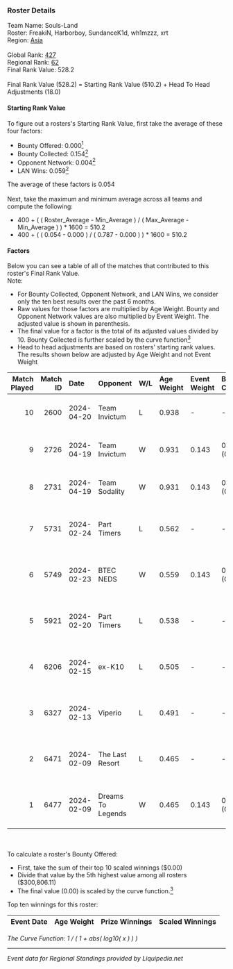 ### Roster Details<br />
Team Name: Souls-Land<br />
Roster: FreakiN, Harborboy, SundanceK1d, wh1mzzz, xrt<br />
Region: [Asia]( ../standings_asia.md)<br />
<br />
Global Rank: [427](../standings_global.md)<br />
Regional Rank: [62]( ../standings_asia.md)<br />
Final Rank Value:  528.2<br />
<br />
Final Rank Value (528.2) = Starting Rank Value (510.2) + Head To Head Adjustments (18.0)<br />

#### Starting Rank Value<br />
To figure out a rosters's Starting Rank Value, first take the average of these four factors:<br />
- Bounty Offered: 0.000[<sup>1</sup>](#table2)
- Bounty Collected: 0.154[<sup>2</sup>](#table1)
- Opponent Network: 0.004[<sup>2</sup>](#table1)
- LAN Wins: 0.059[<sup>2</sup>](#table1)

The average of these factors is 0.054<br />
<br />
Next, take the maximum and minimum average across all teams and compute the following:<br />
- 400 + ( ( Roster_Average - Min_Average ) / ( Max_Average - Min_Average ) ) * 1600 = 510.2
- 400 + ( ( 0.054 - 0.000 ) / ( 0.787 - 0.000 ) ) * 1600 = 510.2


#### Factors<br />
Below you can see a table of all of the matches that contributed to this roster's Final Rank Value.<br />
Note:<br />

- For Bounty Collected, Opponent Network, and LAN Wins, we consider only the ten best results over the past 6 months.
- Raw values for those factors are multiplied by Age Weight. Bounty and Opponent Network values are also multiplied by Event Weight. The adjusted value is shown in parenthesis.
- The final value for a factor is the total of its adjusted values divided by 10. Bounty Collected is further scaled by the curve function[<sup>3</sup>](#curveFunction)
- Head to head adjustments are based on rosters' starting rank values. The results shown below are adjusted by Age Weight and not Event Weight
<span id="table1"></span><br />


| Match Played | Match ID | Date       | Opponent          | W/L | Age Weight | Event Weight | Bounty Collected | Opponent Network | LAN Wins  | H2H Adj. | Roster                                        |
| -: | -: | :- | :- | :- | :- | :- | :- | :- | :- | -: | :- |
|           10 |     2600 | 2024-04-20 | Team Invictum     | L   | 0.938      | -            | -                | -                | -         |    -9.77 | FreakiN, Harborboy, SundanceK1d, wh1mzzz, xrt |
|            9 |     2726 | 2024-04-19 | Team Invictum     | W   | 0.931      | 0.143        | 0.000 (0.000)    | 0.175 (0.023)    | 0 (0.000) |    19.73 | FreakiN, Harborboy, SundanceK1d, wh1mzzz, xrt |
|            8 |     2731 | 2024-04-19 | Team Sodality     | W   | 0.931      | 0.143        | 0.000 (0.000)    | 0.081 (0.011)    | 0 (0.000) |    13.88 | FreakiN, Harborboy, SundanceK1d, wh1mzzz, xrt |
|            7 |     5731 | 2024-02-24 | Part Timers       | L   | 0.562      | -            | -                | -                | -         |    -3.70 | Deg1l, EthanChen, Harborboy, SundanceK1d, xrt |
|            6 |     5749 | 2024-02-23 | BTEC NEDS         | W   | 0.559      | 0.143        | 0.000 (0.000)    | 0.000 (0.000)    | 1 (0.559) |     6.28 | Deg1l, EthanChen, Harborboy, SundanceK1d, xrt |
|            5 |     5921 | 2024-02-20 | Part Timers       | L   | 0.538      | -            | -                | -                | -         |    -3.62 | Deg1l, EthanChen, Harborboy, SundanceK1d, xrt |
|            4 |     6206 | 2024-02-15 | ex-K10            | L   | 0.505      | -            | -                | -                | -         |    -2.36 | Deg1l, EthanChen, Harborboy, SundanceK1d, xrt |
|            3 |     6327 | 2024-02-13 | Viperio           | L   | 0.491      | -            | -                | -                | -         |    -5.00 | Deg1l, EthanChen, Harborboy, SundanceK1d, xrt |
|            2 |     6471 | 2024-02-09 | The Last Resort   | L   | 0.465      | -            | -                | -                | -         |    -4.41 | Deg1l, EthanChen, Harborboy, SundanceK1d, xrt |
|            1 |     6477 | 2024-02-09 | Dreams To Legends | W   | 0.465      | 0.143        | 0.000 (0.000)    | 0.055 (0.004)    | 0 (0.000) |     7.01 | Deg1l, EthanChen, Harborboy, SundanceK1d, xrt |

<br />
<span id="table2"></span><br />
To calculate a roster's Bounty Offered:<br />

- First, take the sum of their top 10 scaled winnings ($0.00)
- Divide that value by the 5th highest value among all rosters ($300,806.11)
- The final value (0.00) is scaled by the curve function.[<sup>3</sup>](#curveFunction)

Top ten winnings for this roster:<br />

| Event Date | Age Weight | Prize Winnings | Scaled Winnings |
| :- | -: | :- | :- |


<span id="curveFunction"></span>_The Curve Function: 1 / ( 1 + abs( log10( x ) ) )_<br />

---
_Event data for Regional Standings provided by Liquipedia.net_<br />

